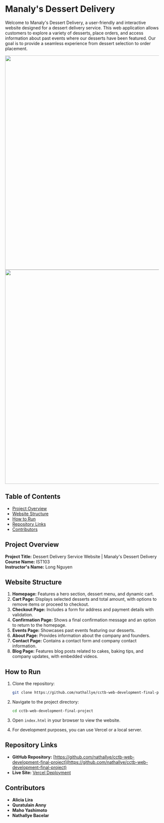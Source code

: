 # Manaly's Dessert Delivery

Welcome to Manaly's Dessert Delivery, a user-friendly and interactive website designed for a dessert delivery service. This web application allows customers to explore a variety of desserts, place orders, and access information about past events where our desserts have been featured. Our goal is to provide a seamless experience from dessert selection to order placement.

<div align="center">
  <img width="700" src="https://github.com/user-attachments/assets/dc82085d-c63a-4eb8-9bfa-1a4a8cdc9793">
</div>

<div align="center">
  <img width="700" src="https://github.com/user-attachments/assets/3a356abf-9aa7-4a6b-81eb-bd5202ebd6aa">
</div>

## Table of Contents
- [Project Overview](#project-overview)
- [Website Structure](#website-structure)
- [How to Run](#how-to-run)
- [Repository Links](#repository-links)
- [Contributors](#contributors)

## Project Overview

**Project Title:** Dessert Delivery Service Website | Manaly's Dessert Delivery  
**Course Name:** IST103  
**Instructor's Name:** Long Nguyen  

## Website Structure

1. **Homepage:** Features a hero section, dessert menu, and dynamic cart.
2. **Cart Page:** Displays selected desserts and total amount, with options to remove items or proceed to checkout.
3. **Checkout Page:** Includes a form for address and payment details with validation.
4. **Confirmation Page:** Shows a final confirmation message and an option to return to the homepage.
5. **Events Page:** Showcases past events featuring our desserts.
6. **About Page:** Provides information about the company and founders.
7. **Contact Page:** Contains a contact form and company contact information.
8. **Blog Page:** Features blog posts related to cakes, baking tips, and company updates, with embedded videos.

## How to Run

1. Clone the repository:
   ```bash
   git clone https://github.com/nathallye/cctb-web-development-final-project.git
   ```

2. Navigate to the project directory:
   ```bash
   cd cctb-web-development-final-project
   ```

3. Open `index.html` in your browser to view the website.

4. For development purposes, you can use Vercel or a local server.

## Repository Links

- **GitHub Repository:** [https://github.com/nathallye/cctb-web-development-final-project](https://github.com/nathallye/cctb-web-development-final-project)
- **Live Site:** [Vercel Deployment](https://manalys-desserts-delivery.vercel.app)

## Contributors

- **Alicia Lira**
- **Quratulain Anny**
- **Maho Yashimoto**
- **Nathallye Bacelar**
